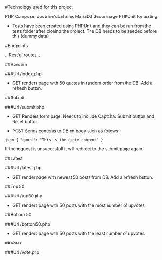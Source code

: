 #Technology used for this project

PHP
Composer
doctrine/dbal
silex
MariaDB
Securimage
PHPUnit for testing

* Tests have been created using PHPUnit and they can be run from the tests folder after cloning the project. The DB needs to be seeded before this (dummy data)

#Endpoints

...Restful routes...

##Random

###Url /index.php

* GET renders page with 50 quotes in random order from the DB. Add a refresh button.

##Submit

###Url /submit.php

* GET Renders form page. Needs to include Captcha. Submit button and Reset button.

* POST Sends contents to DB on body such as follows:

``json
{
  "quote": "This is the quote content"
}
``

If the request is unsuccesfull it will redirect to the submit page again.

##Latest

###Url /latest.php

* GET render page with newest 50 posts from DB. Add a refresh button.


##Top 50

###Url /top50.php

* GET renders page with 50 posts with the most number of upvotes.

##Bottom 50

###Url /bottom50.php

* GET renders page with 50 posts with the least number of upvotes.

##Votes

###Url /vote.php
